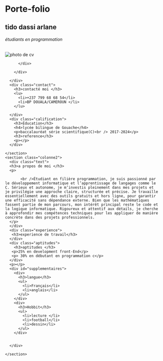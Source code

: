 # Porte-folio
<!DOCTYPE html>
<html>

<head>
  <meta charset="UTF-8">
  <meta name="viewport" content="width=device-width, initial-scale=1">
  <title>my cv</title>
  <link rel="stylesheet" href="style.css" type="text/css" media="all" />
</head>

<body>
  <main>
    <section id="colonne1">
      <div id="photocontainer">
        <h1>tido dassi arlane</h1>
        <h6>étudiants en programmation</h6>
        <div class="circle">
          <div class="circle">
            <img class="myphoto" src="image /photo.png" alt="photo de cv"  />
            
          </div>
          
        </div>
        
      </div>
      <div class="contact">
        <h3>contacté moi </h3>
        <lu>
          <li>+237 799 68 68 54</li>
          <li>BP DOUALA/CAMEROUN </li>
        </lu>
        
      </div>
      <div class="calification">
        <h3>Éducation</h3>
        <h4>lycée bilingue de Gouache</h4>
        <p>baccalauréat série scientifique(C)<br /> 2017-2024</p>
        <h3>reference</h3>
        <p></p>
      </div>
      
    </section>
    <section class="colonne2">
      <div class="text">
      <h3>a propos de moi </h3>
      <p>
         
           <br />Étudiant en filière programmation, je suis passionné par le développement informatique et l’apprentissage de langages comme le C. Sérieux et autonome, je m’investis pleinement dans mes projets et je privilégie une approche claire, structurée et précise. Je travaille essentiellement avec des outils gratuits et hors ligne, pour garantir une efficacité sans dépendance externe. Bien que les mathématiques fassent partie de mon parcours, mon intérêt principal reste le code et la logique informatique. Rigoureux et attentif aux détails, je cherche à approfondir mes compétences techniques pour les appliquer de manière concrète dans des projets professionnels.
      </p>
      </div>
      <div class="experience">
       <h3>experience de travail</h3> 
      </div>
      <div class="aptitudes">
        <h3>aptitudes </h3>
       <p>25% en development front-End</p>
       <p> 30% en débutant en programmation c</p>
      </div>
      <p></p>
      <div id="supplementaires">
        <div>
          <h3>langue</h3>
          <ul>
            <li>Français</li>
            <li>anglais</li>
          </ul>
        </div>
        <div>
          <h3>Hobbit</h3>
          <ul>
            <li>lecture </li>
            <li>football</li>
            <li>dessin</li>
          </ul>
        </div>
        
        
      </div>
      
    </section>
  </main>
</body>

</html>
